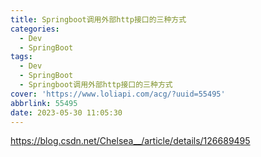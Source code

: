 ```yaml
---
title: Springboot调用外部http接口的三种方式
categories:
  - Dev
  - SpringBoot
tags:
  - Dev
  - SpringBoot
  - Springboot调用外部http接口的三种方式
cover: 'https://www.loliapi.com/acg/?uuid=55495'
abbrlink: 55495
date: 2023-05-30 11:05:30
---
```


https://blog.csdn.net/Chelsea__/article/details/126689495